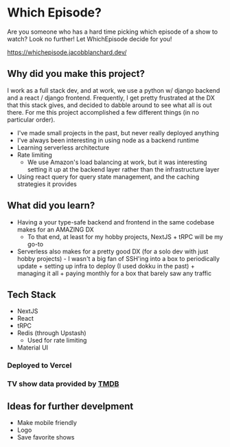 # Which Episode?

Are you someone who has a hard time picking which episode of a show to watch? Look no further! Let WhichEpisode decide for you!

https://whichepisode.jacobblanchard.dev/

## Why did you make this project?

I work as a full stack dev, and at work, we use a python w/ django backend and a react / django frontend. Frequently, I get pretty frustrated at the DX that this stack gives, and decided to dabble around to see what all is out there. For me this project accomplished a few different things (in no particular order).

- I've made small projects in the past, but never really deployed anything
- I've always been interesting in using node as a backend runtime
- Learning serverless architecture
- Rate limiting
    - We use Amazon's load balancing at work, but it was interesting setting it up at the backend layer rather than the infrastructure layer
- Using react query for query state management, and the caching strategies it provides

## What did you learn?

- Having a your type-safe backend and frontend in the same codebase makes for an AMAZING DX
    - To that end, at least for my hobby projects, NextJS + tRPC will be my go-to
- Serverless also makes for a pretty good DX (for a solo dev with just hobby projects) - I wasn't a big fan of SSH'ing into a box to periodically update + setting up infra to deploy (I used dokku in the past) + managing it all + paying monthly for a box that barely saw any traffic
## Tech Stack

- NextJS
- React
- tRPC
- Redis (through Upstash)
    - Used for rate limiting
- Material UI

### Deployed to Vercel
### TV show data provided by [TMDB](https://www.themoviedb.org)

## Ideas for further develpment
- Make mobile friendly
- Logo
- Save favorite shows